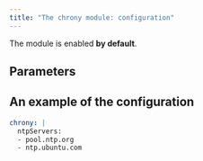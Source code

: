 ```yaml
---
title: "The chrony module: configuration"
---
```


The module is enabled **by default**.

## Parameters

<!-- SCHEMA -->

## An example of the configuration
```yaml
chrony: |
  ntpServers:
  - pool.ntp.org
  - ntp.ubuntu.com
```
